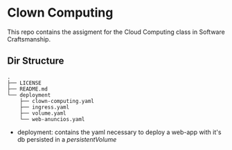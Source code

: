 # Clown Computing

This repo contains the assigment for the Cloud Computing class
 in Software Craftsmanship.

## Dir Structure
```
.
├── LICENSE
├── README.md
└── deployment
    ├── clown-computing.yaml
    ├── ingress.yaml
    ├── volume.yaml
    └── web-anuncios.yaml
```

* deployment: contains the yaml necessary to deploy a web-app with it's db
 persisted in a *persistentVolume*
